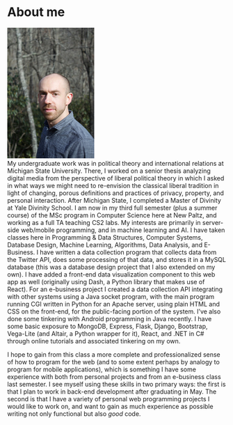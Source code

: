 # About me  
![Kevin Dean](KDeanPhoto.jpg)  
My undergraduate work was in political theory and international relations at Michigan State University. There, I worked on a senior thesis analyzing digital media from the perspective of liberal political theory in which I asked in what ways we might need to re-envision the classical liberal tradition in light of changing, porous definitions and practices of privacy, property, and personal interaction. After Michigan State, I completed a Master of Divinity at Yale Divinity School. I am now in my third full semester (plus a summer course) of the MSc program in Computer Science here at New Paltz, and working as a full TA teaching CS2 labs. My interests are primarily in server-side web/mobile programming, and in machine learning and AI. I have taken classes here in Programming & Data Structures, Computer Systems, Database Design, Machine Learning, Algorithms, Data Analysis, and E-Business. I have written a data collection program that collects data from the Twitter API, does some processing of that data, and stores it in a MySQL database (this was a database design project that I also extended on my own). I have added a front-end data visualization component to this web app as well (originally using Dash, a Python library that makes use of React). For an e-business project I created a data collection API integrating with other systems using a Java socket program, with the main program running CGI written in Python for an Apache server, using plain HTML and CSS on the front-end, for the public-facing portion of the system. I’ve also done some tinkering with Android programming in Java recently. I have some basic exposure to MongoDB, Express, Flask, Django, Bootstrap, Vega-Lite (and Altair, a Python wrapper for it), React, and .NET in C# through online tutorials and associated tinkering on my own.  

I hope to gain from this class a more complete and professionalized sense of how to program for the web (and to some extent perhaps by analogy to program for mobile applications), which is something I have some experience with both from personal projects and from an e-business class last semester. I see myself using these skills in two primary ways: the first is that I plan to work in back-end development after graduating in May. The second is that I have a variety of personal web programming projects I would like to work on, and want to gain as much experience as possible writing not only functional but also _good_ code.
